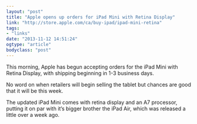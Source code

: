 ```yaml
---
layout: "post"
title: "Apple opens up orders for iPad Mini with Retina Display"
link: "http://store.apple.com/ca/buy-ipad/ipad-mini-retina"
tags: 
- "links"
date: "2013-11-12 14:51:24"
ogtype: "article"
bodyclass: "post"
---
```


This morning, Apple has begun accepting orders for the iPad Mini with Retina Display, with shipping beginning in 1-3 business days.

No word on when retailers will begin selling the tablet but chances are good that it will be this week.

The updated iPad Mini comes with retina display and an A7 processor, putting it on par with it’s bigger brother the iPad Air, which was released a little over a week ago.